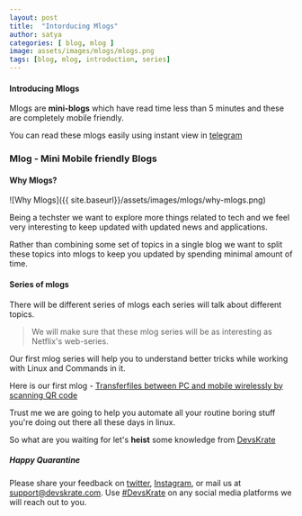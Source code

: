 ```yaml
---
layout: post
title:  "Intorducing Mlogs"
author: satya
categories: [ blog, mlog ]
image: assets/images/mlogs/mlogs.png
tags: [blog, mlog, introduction, series]
---
```


#### Introducing Mlogs

Mlogs are **mini-blogs** which have read time less than 5 minutes and these are completely mobile friendly.

You can read these mlogs easily using instant view in [telegram](https://t.me/DevsKrate)

### Mlog - **Mini Mobile** friendly **Blogs**

#### Why Mlogs?

![Why Mlogs]({{ site.baseurl}}/assets/images/mlogs/why-mlogs.png)

Being a techster we want to explore more things related to tech and we feel very interesting to keep updated with updated news and applications.

Rather than combining some set of topics in a single blog we want to split these topics into mlogs to keep you updated by spending minimal amount of time.

#### Series of mlogs

There will be different series of mlogs each series will talk about different topics.
> We will make sure that these mlog series will be as interesting as Netflix's web-series.

Our first mlog series will help you to understand better tricks while working with Linux and Commands in it.

Here is our first mlog - [Transferfiles between PC and mobile wirelessly by scanning QR code](https://DevsKrate.com/transfer-files-between-computer-and-mobile-wireless/)

Trust me we are going to help you automate all your routine boring stuff you're doing out there all these days in linux.

So what are you waiting for let's **heist** some knowledge from [DevsKrate](https://devskrate.com)

##### Happy Quarantine 

Please share your feedback on [twitter](https://twitter.com/devskrate), [Instagram](https://instagram.com/devskrate), or mail us at [support@devskrate.com](mailto:support@devskrate.com). Use [#DevsKrate](https://devskrate.com) on any social media platforms we will reach out to you.
